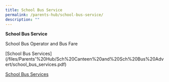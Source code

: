 ```yaml
---
title: School Bus Service
permalink: /parents-hub/school-bus-service/
description: ""
---
```

**School Bus Service**

School Bus Operator and Bus Fare

[School Bus Services]
(/files/Parents'%20Hub/Sch%20Canteen%20and%20Sch%20Bus%20Advert/school_bus_services.pdf)

[School Bus Services](/files/Parents'%20Hub/Sch%20Canteen%20and%20Sch%20Bus%20Advert/school_bus_services.pdf)